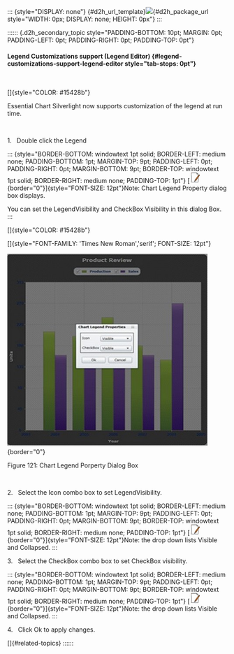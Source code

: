 ::: {style="DISPLAY: none"}
[](ms-xhelp:///?Id=d2h_url_template){#d2h_url_template}![](!package_url!){#d2h_package_url style="WIDTH: 0px; DISPLAY: none; HEIGHT: 0px"}
:::

:::::: {.d2h_secondary_topic style="PADDING-BOTTOM: 10pt; MARGIN: 0pt; PADDING-LEFT: 0pt; PADDING-RIGHT: 0pt; PADDING-TOP: 0pt"}
#### Legend Customizations support (Legend Editor) {#legend-customizations-support-legend-editor style="tab-stops: 0pt"}

 

[]{style="COLOR: #15428b"} 

Essential Chart Silverlight now supports customization of the legend at run time.

 

1.   Double click the Legend

::: {style="BORDER-BOTTOM: windowtext 1pt solid; BORDER-LEFT: medium none; PADDING-BOTTOM: 1pt; MARGIN-TOP: 9pt; PADDING-LEFT: 0pt; PADDING-RIGHT: 0pt; MARGIN-BOTTOM: 9pt; BORDER-TOP: windowtext 1pt solid; BORDER-RIGHT: medium none; PADDING-TOP: 1pt"}
[![](ImagesExt/image59_1.jpg){border="0"}]{style="FONT-SIZE: 12pt"}Note: Chart Legend Property dialog box displays.

You can set the LegendVisibility and CheckBox Visibility in this dialog Box.
:::

[]{style="COLOR: #15428b"} 

[]{style="FONT-FAMILY: 'Times New Roman','serif'; FONT-SIZE: 12pt"} 

![](ImagesExt/image59_128.jpg){border="0"}

Figure 121: Chart Legend Porperty Dialog Box

 

2.   Select the Icon combo box to set LegendVisibility.

::: {style="BORDER-BOTTOM: windowtext 1pt solid; BORDER-LEFT: medium none; PADDING-BOTTOM: 1pt; MARGIN-TOP: 9pt; PADDING-LEFT: 0pt; PADDING-RIGHT: 0pt; MARGIN-BOTTOM: 9pt; BORDER-TOP: windowtext 1pt solid; BORDER-RIGHT: medium none; PADDING-TOP: 1pt"}
[![](ImagesExt/image59_1.jpg){border="0"}]{style="FONT-SIZE: 12pt"}Note: the drop down lists Visible and Collapsed.
:::

3.   Select the CheckBox combo box to set CheckBox visibility.

::: {style="BORDER-BOTTOM: windowtext 1pt solid; BORDER-LEFT: medium none; PADDING-BOTTOM: 1pt; MARGIN-TOP: 9pt; PADDING-LEFT: 0pt; PADDING-RIGHT: 0pt; MARGIN-BOTTOM: 9pt; BORDER-TOP: windowtext 1pt solid; BORDER-RIGHT: medium none; PADDING-TOP: 1pt"}
[![](ImagesExt/image59_1.jpg){border="0"}]{style="FONT-SIZE: 12pt"}Note: the drop down lists Visible and Collapsed.
:::

4.   Click Ok to apply changes.

[]{#related-topics}
::::::
